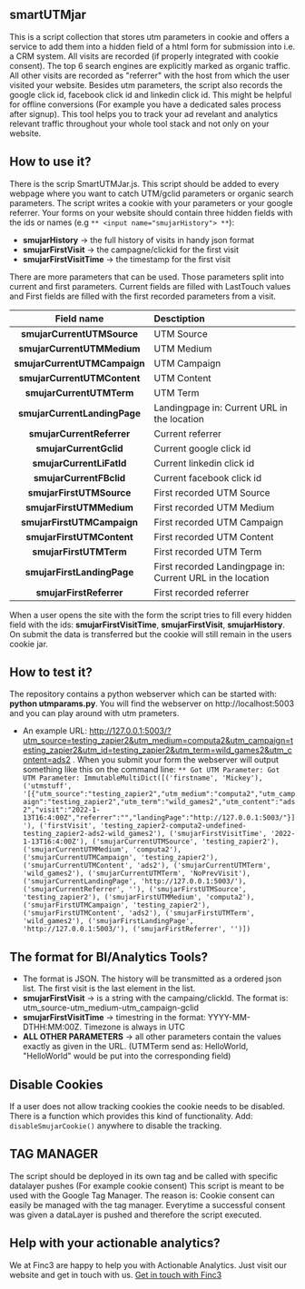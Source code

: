 ## smartUTMjar

This is a script collection that stores utm parameters in cookie and offers a service to add them into a hidden field of a html form for submission into i.e. a CRM system.
All visits are recorded (if properly integrated with cookie consent). The top 6 search engines are explicitly marked as organic traffic. All other visits are recorded as "referrer" with the host from which the user visited your website. 
Besides utm parameters, the script also records the google click id, facebook click id and linkedin click id. This might be helpful for offline conversions (For example you have a dedicated sales process after signup).
This tool helps you to track your ad revelant and analytics relevant traffic throughout your whole tool stack and not only on your website.

## How to use it?

There is the scrip SmartUTMJar.js. This script should be added to every webpage where you want to catch UTM/gclid parameters or organic search parameters.
The script writes a cookie with your parameters or your google referrer. Your forms on your website should contain three hidden fields with the ids or names (e.g `** <input name="smujarHistory"> **`):
* **smujarHistory** -> the full history of visits in handy json format
* **smujarFirstVisit** -> the campagne/clickid for the first visit
* **smujarFirstVisitTime** -> the timestamp for the first visit

There are more parameters that can be used. Those parameters split into current and first parameters. Current fields are filled with LastTouch values and First fields are filled with the first recorded parameters from a visit.

 Field name   | Desctiption   |
 :-----------: | :------------|
 **smujarCurrentUTMSource** | UTM Source |
 **smujarCurrentUTMMedium** | UTM Medium |
 **smujarCurrentUTMCampaign** | UTM Campaign |
 **smujarCurrentUTMContent** | UTM Content |
 **smujarCurrentUTMTerm** | UTM Term |
 **smujarCurrentLandingPage** | Landingpage in: Current URL in the location |
 **smujarCurrentReferrer** | Current referrer |
 **smujarCurrentGclid** | Current google click id |
 **smujarCurrentLiFatId** | Current linkedin click id |
 **smujarCurrentFBclid** | Current facebook click id |
 **smujarFirstUTMSource** | First recorded UTM Source |
 **smujarFirstUTMMedium** | First recorded UTM Medium |
 **smujarFirstUTMCampaign** | First recorded UTM Campaign |
 **smujarFirstUTMContent** | First recorded UTM Content |
 **smujarFirstUTMTerm** | First recorded UTM Term |
 **smujarFirstLandingPage** | First recorded Landingpage in: Current URL in the location |
 **smujarFirstReferrer** | First recorded referrer |


When a user opens the site with the form the script tries to fill every hidden field with the ids: **smujarFirstVisitTime**, **smujarFirstVisit**, **smujarHistory**. On submit the data is transferred but the cookie will still remain in the users cookie jar.

## How to test it?

The repository contains a python webserver which can be started with: **python utmparams.py**.
You will find the webserver on http://localhost:5003 and you can play around with utm prameters.
* An example URL: http://127.0.0.1:5003/?utm_source=testing_zapier2&utm_medium=computa2&utm_campaign=testing_zapier2&utm_id=testing_zapier2&utm_term=wild_games2&utm_content=ads2 .
When you submit your form the webserver will output something like this on the command line:
`** Got UTM Parameter: Got UTM Parameter: ImmutableMultiDict([('firstname', 'Mickey'), ('utmstuff', '[{"utm_source":"testing_zapier2","utm_medium":"computa2","utm_campaign":"testing_zapier2","utm_term":"wild_games2","utm_content":"ads2","visit":"2022-1-13T16:4:00Z","referrer":"","landingPage":"http://127.0.0.1:5003/"}]'), ('firstVisit', 'testing_zapier2-computa2-undefined-testing_zapier2-ads2-wild_games2'), ('smujarFirstVisitTime', '2022-1-13T16:4:00Z'), ('smujarCurrentUTMSource', 'testing_zapier2'), ('smujarCurrentUTMMedium', 'computa2'), ('smujarCurrentUTMCampaign', 'testing_zapier2'), ('smujarCurrentUTMContent', 'ads2'), ('smujarCurrentUTMTerm', 'wild_games2'), ('smujarCurrentUTMTerm', 'NoPrevVisit'), ('smujarCurrentLandingPage', 'http://127.0.0.1:5003/'), ('smujarCurrentReferrer', ''), ('smujarFirstUTMSource', 'testing_zapier2'), ('smujarFirstUTMMedium', 'computa2'), ('smujarFirstUTMCampaign', 'testing_zapier2'), ('smujarFirstUTMContent', 'ads2'), ('smujarFirstUTMTerm', 'wild_games2'), ('smujarFirstLandingPage', 'http://127.0.0.1:5003/'), ('smujarFirstReferrer', '')])`

## The format for BI/Analytics Tools?

* The format is JSON. The history will be transmitted as a ordered json list. The first visit is the last element in the list.
* **smujarFirstVisit** -> is a string with the campaing/clickId. The format is: utm_source-utm_medium-utm_campaign-gclid
* **smujarFirstVisitTime** -> timestring in the format: YYYY-MM-DTHH:MM:00Z. Timezone is always in UTC
* **ALL OTHER PARAMETERS** -> all other parameters contain the values exactly as given in the URL. (UTMTerm send as: HelloWorld, "HelloWorld" would be put into the corresponding field)

## Disable Cookies

If a user does not allow tracking cookies the cookie needs to be disabled. There is a function which provides this
kind of functionality. Add: `disableSmujarCookie()` anywhere to disable the tracking.

## TAG MANAGER

The script should be deployed in its own tag and be called with specific datalayer pushes (For example cookie consent)
This script is meant to be used with the Google Tag Manager. The reason is: Cookie consent can easily be managed with the tag manager. 
Everytime a successful consent was given a dataLayer is pushed and therefore the script executed.

## Help with your actionable analytics?

We at Finc3 are happy to help you with Actionable Analytics. Just visit our website and get in touch with us.
[Get in touch with Finc3](https://www.finc3.com/#contact?utm_source=github&utm_campaign=smartutmjar "Finc3 Contact!")